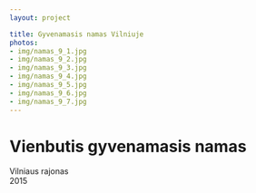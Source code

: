 ```yaml
---
layout: project

title: Gyvenamasis namas Vilniuje
photos:
- img/namas_9_1.jpg
- img/namas_9_2.jpg
- img/namas_9_3.jpg
- img/namas_9_4.jpg
- img/namas_9_5.jpg
- img/namas_9_6.jpg
- img/namas_9_7.jpg
---
```

<h1>Vienbutis gyvenamasis namas</h1>
<p>Vilniaus rajonas<br/>2015</p>
